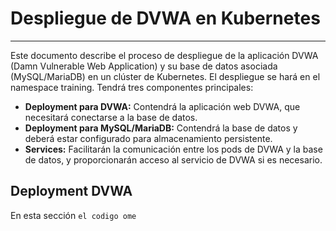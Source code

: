 # Despliegue de DVWA en Kubernetes 
---
Este documento describe el proceso de despliegue de la aplicación DVWA (Damn Vulnerable Web Application) y su base de datos asociada (MySQL/MariaDB) en un clúster de Kubernetes. El despliegue se hará en el namespace training. Tendrá tres componentes principales:

- **Deployment para DVWA:** Contendrá la aplicación web DVWA, que necesitará conectarse a la base de datos.
- **Deployment para MySQL/MariaDB:** Contendrá la base de datos y deberá estar configurado para almacenamiento persistente.
- **Services:** Facilitarán la comunicación entre los pods de DVWA y la base de datos, y proporcionarán acceso al servicio de DVWA si es necesario.
## Deployment DVWA
En esta sección
``` el codigo ome ```

